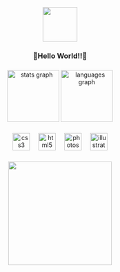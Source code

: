 <div align="center">
  <img height="80" src="https://i.ibb.co/16TYMnm/Welcome-12-10-2024.gif"  />
</div>

###

<h3 align="center">🌸Hello World!!🌸</h3>

###

<div align="center">
  <img src="https://github-readme-stats.vercel.app/api?username=BeatrizSereno&hide_title=true&hide_rank=false&show_icons=true&include_all_commits=true&count_private=true&disable_animations=false&theme=bear&locale=en&hide_border=false&order=1" height="120" alt="stats graph"  />
  <img src="https://github-readme-stats.vercel.app/api/top-langs?username=BeatrizSereno&locale=en&hide_title=false&layout=compact&card_width=320&langs_count=5&theme=bear&hide_border=false&order=2" height="120" alt="languages graph"  />
</div>

###

<div align="center">
  <img src="https://cdn.jsdelivr.net/gh/devicons/devicon/icons/css3/css3-original.svg" height="40" alt="css3 logo"  />
  <img width="12" />
  <img src="https://cdn.jsdelivr.net/gh/devicons/devicon/icons/html5/html5-original.svg" height="40" alt="html5 logo"  />
  <img width="12" />
  <img src="https://cdn.jsdelivr.net/gh/devicons/devicon/icons/photoshop/photoshop-plain.svg" height="40" alt="photoshop logo"  />
  <img width="12" />
  <img src="https://cdn.jsdelivr.net/gh/devicons/devicon/icons/illustrator/illustrator-plain.svg" height="40" alt="illustrator logo"  />
</div>

###

<div align="center">
  <img height="240" src="https://i.ibb.co/wYYMCP1/Video-fundo-pastel.gif"  />
</div>

###
